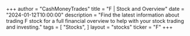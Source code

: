 +++
author = "CashMoneyTrades"
title = "F | Stock and Overview"
date = "2024-01-12T10:00:00"
description = "Find the latest information about trading F stock for a full financial overview to help with your stock trading and investing."
tags = [
   "Stocks",
]
layout = "stocks"
ticker = "F"
+++
